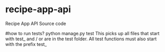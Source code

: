 # recipe-app-api
Recipe App API Source code

#how to run tests?
python manage.py test
This picks up all files that start with test_ and / or are in the test folder.
All test functions must also start with the prefix test_ 
